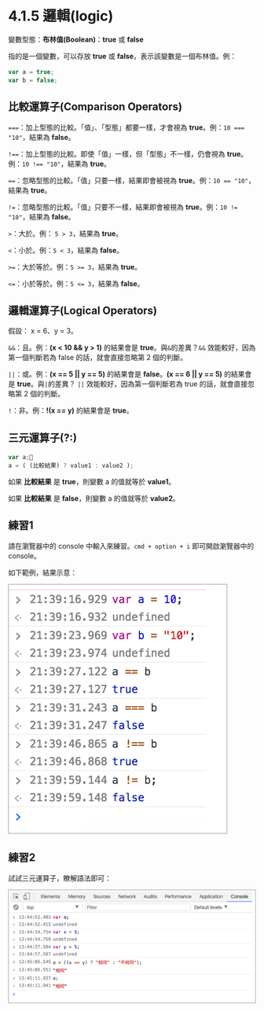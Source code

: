 # 4.1.5 邏輯\(logic\)

變數型態：**布林值\(Boolean\)**：**true** 或 **false**

指的是一個變數，可以存放 **true** 或 **false**，表示該變數是一個布林值。例：

```javascript
var a = true;
var b = false;
```

## 比較運算子\(Comparison Operators\)

`===`：加上型態的比較。「值」、「型態」都要一樣，才會視為 **true**。例：`10 === "10"`，結果為 **false**。

`!==`：加上型態的比較。即使「值」一樣，但「型態」不一樣，仍會視為 **true**。例：`10 !== "10"`，結果為 **true**。

`==`：忽略型態的比較。「值」只要一樣，結果即會被視為 **true**。例：`10 == "10"`，結果為 **true**。

`!=`：忽略型態的比較。「值」只要不一樣，結果即會被視為 **true**。例：`10 != "10"`，結果為 **false**。

`>`：大於。例： `5 > 3`，結果為 **true**。

`<`：小於。例：`5 < 3`，結果為 **false**。

`>=`：大於等於。例：`5 >= 3`，結果為 **true**。

`<=`：小於等於。例：`5 <= 3`，結果為 **false**。

## 邏輯運算子\(Logical Operators\)

假設： x = 6、y = 3。

`&&`：且。例：**\(x &lt; 10 && y &gt; 1\)** 的結果會是 **true**。與`&`的差異？`&&` 效能較好，因為第一個判斷若為 false 的話，就會直接忽略第 2 個的判斷。

`||`：或。例：**\(x == 5 \|\| y == 5\)** 的結果會是 **false**。**\(x == 6 \|\| y == 5\)** 的結果會是 **true**。與`|`的差異？ `||` 效能較好，因為第一個判斷若為 true 的話，就會直接忽略第 2 個的判斷。

`!`：非。例：**!\(x == y\)** 的結果會是 **true**。

## 三元運算子\(?:\)

```javascript
var a;
a = ( (比較結果) ? value1 : value2 );
```

如果 **比較結果** 是 **true**，則變數 a 的值就等於 **value1**。

如果 **比較結果** 是 **false**，則變數 a 的值就等於 **value2**。

## 練習1

請在瀏覽器中的 console 中輸入來練習。`cmd + option + i` 即可開啟瀏覽器中的 console。

如下範例，結果示意：

![](../../.gitbook/assets/logic_boolean.png)

## 練習2

試試三元運算子，瞭解語法即可：

![](../../.gitbook/assets/san-yuan-yun-suan-zi.png)

